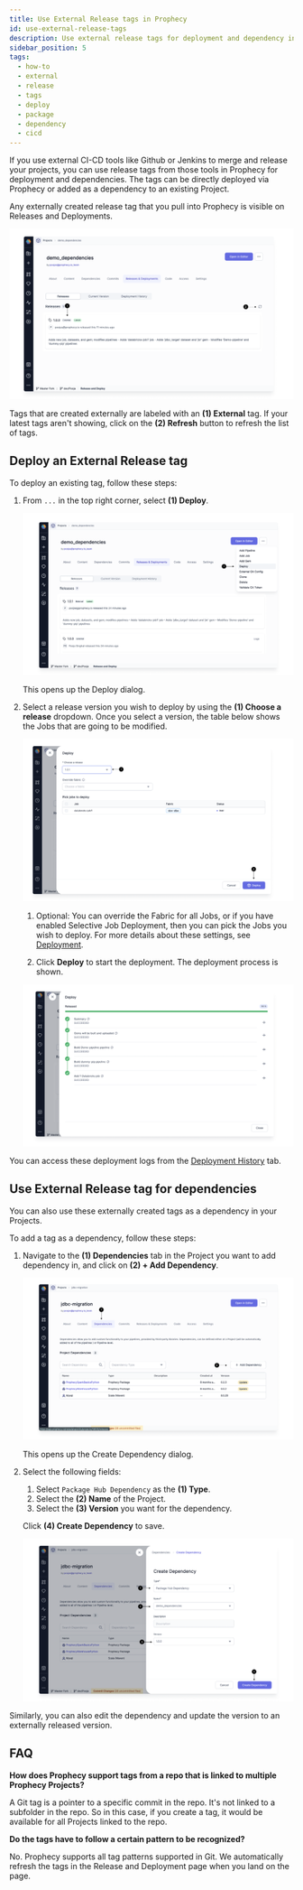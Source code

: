 ```yaml
---
title: Use External Release tags in Prophecy
id: use-external-release-tags
description: Use external release tags for deployment and dependency in Prophecy
sidebar_position: 5
tags:
  - how-to
  - external
  - release
  - tags
  - deploy
  - package
  - dependency
  - cicd
---
```


If you use external CI-CD tools like Github or Jenkins to merge and release your projects, you can use release tags from those tools in Prophecy for deployment and dependencies. The tags can be directly deployed via Prophecy or added as a dependency to an existing Project.

Any externally created release tag that you pull into Prophecy is visible on Releases and Deployments.

![External_tags_list](img/external_release_tags_list.png)

Tags that are created externally are labeled with an **(1) External** tag. If your latest tags aren't showing, click on the **(2) Refresh** button to refresh the list of tags.

## Deploy an External Release tag

To deploy an existing tag, follow these steps:

1. From `...` in the top right corner, select **(1) Deploy**.

   ![Deploy_button](img/external_release_tags_deploy.png)

   This opens up the Deploy dialog.

2. Select a release version you wish to deploy by using the **(1) Choose a release** dropdown. Once you select a version, the table below shows the Jobs that are going to be modified.

   ![Deploy_start](img/external_release_tags_deploy_start.png)

   1. Optional: You can override the Fabric for all Jobs, or if you have enabled Selective Job Deployment, then you can pick the Jobs you wish to deploy. For more details about these settings, see [Deployment](./deployment.md#selective-job-deployment).

   2. Click **Deploy** to start the deployment. The deployment process is shown.

   ![Deploy_finished](img/external_release_tags_deploy_complete.png)

You can access these deployment logs from the [Deployment History](./deployment.md#deployment-history) tab.

## Use External Release tag for dependencies

You can also use these externally created tags as a dependency in your Projects.

To add a tag as a dependency, follow these steps:

1. Navigate to the **(1) Dependencies** tab in the Project you want to add dependency in, and click on **(2) + Add Dependency**.

   ![Add_dependency](img/external_release_tags_dependency.png)

   This opens up the Create Dependency dialog.

2. Select the following fields:

   1. Select `Package Hub Dependency` as the **(1) Type**.
   2. Select the **(2) Name** of the Project.
   3. Select the **(3) Version** you want for the dependency.

   Click **(4) Create Dependency** to save.

   ![Add_dependency_2](img/external_release_tags_create_dependency.png)

Similarly, you can also edit the dependency and update the version to an externally released version.

## FAQ

**How does Prophecy support tags from a repo that is linked to multiple Prophecy Projects?**

A Git tag is a pointer to a specific commit in the repo. It's not linked to a subfolder in the repo. So in this case, if you create a tag, it would be available for all Projects linked to the repo.

**Do the tags have to follow a certain pattern to be recognized?**

No. Prophecy supports all tag patterns supported in Git. We automatically refresh the tags in the Release and Deployment page when you land on the page.
